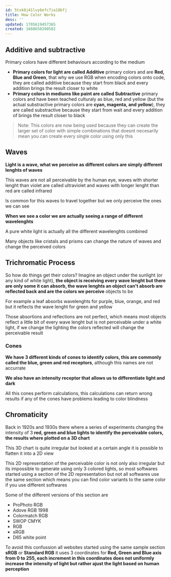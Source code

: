 ```yaml
---
id: 5txk0j41lvy6efc7ia18bfj
title: How Color Works
desc: ''
updated: 1705619457365
created: 1688650200582
---
```


## Additive and subtractive

Primary colors have different behaviours according to the medium

* **Primary colors for light are called Additive** primary colors and are **Red, Blue and Green**, that why we use RGB when encoding colors onto code, they are called additive because they start from black and every addition brings the result closer to white
* **Primary colors in mediums like paint are called Subtractive** primary colors and have been teached culturaly as blue, red and yellow (but the actual substractive primary colors are **cyan, magenta, and yellow**), they are called substractive because they start from wait and every addition of brings the result closer to black

> Note: This colors are now being used because they can create the larger set of color with simple combinations that doesnt necesarily mean you can create every single color using only this

## Waves

**Light is a wave, what we perceive as different colors are simply different lenghts of waves**

This waves are not all perceivable by the human eye, waves with shorter lenght than violet are called ultraviolet and waves with longer lenght than red are called infrared

Is common for this waves to travel together but we only perceive the ones we can see

**When we see a color we are actually seeing a range of different wavelenghts**

A pure white light is actually all the different wavelenghts combined

Many objects like cristals and prisms can change the nature of waves and change the perceived colors

## Trichromatic Process

So how do things get their colors? Imagine an object under the sunlight (or any kind of white light), **the object is receiving every wave lenght but there are only some it can absorb, the wave lenghts an object can't absorb are reflected back and are the colors we perceive** objects to be

For example a leaf absorbs wavelenghts for purple, blue, orange, and red but it reflects the wave lenght for green and yellow

Those absortions and reflections are not perfect, which means most objects reflect a little bit of every wave lenght but is not perceivable under a white light, if we change the lighting the colors reflected will change the perceivable result

### Cones

**We have 3 different kinds of cones to identify colors, this are commonly called the blue, green and red receptors**, although this names are not accurrate

**We also have an intensity receptor that allows us to differentiate light and dark**

All this cones perform calculations, this calculations can return wrong results if any of the cones have problems leading to color blindness

## Chromaticity

Back in 1920s and 1930s there where a series of experiments changing the intensity of 3 **red, green and blue lights to identify the perceivable colors, the results where plotted on a 3D chart**

This 3D chart is quite irregular but looked at a certain angle it is possible to flatten it into a 2D view

This 2D representation of the perceivable color is not only also irregular but its impossible to generate using only 3 colored lights, so most softwares started using a section of the 2D representation but not all softwares use the same section which means you can find color variants to the same color if you use different softwares

Some of the different versions of this section are

* ProPhoto RGB
* Adove RGB 1998
* Colormatch RGB
* SWOP CMYK
* RGB
* sRGB
* D65 white point

To avoid this confussion all websites started using the same sample section **sRGB** or **Standard RGB** it uses 3 coordinates for **Red, Green and Blue axis from 0 to 255, each increment in this coordinates does not uniformly increase the intensity of light but rather ajust the light based on human perception**






